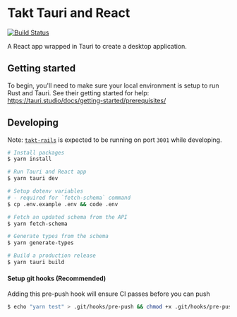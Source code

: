 # Takt Tauri and React

[![Build Status](https://takt.semaphoreci.com/badges/takt-tauri/branches/main.svg?style=shields&key=8ededc6a-36b1-4d2b-ae97-90716424378d)](https://takt.semaphoreci.com/projects/takt-tauri)

A React app wrapped in Tauri to create a desktop application.

## Getting started

To begin, you'll need to make sure your local environment is setup to run Rust and Tauri.
See their getting started for help: https://tauri.studio/docs/getting-started/prerequisites/

## Developing

Note: [`takt-rails`](https://github.com/takt-co/takt-rails) is expected to be running on port `3001` while developing.

```sh
# Install packages
$ yarn install

# Run Tauri and React app
$ yarn tauri dev

# Setup dotenv variables
# - required for `fetch-schema` command
$ cp .env.example .env && code .env

# Fetch an updated schema from the API
$ yarn fetch-schema

# Generate types from the schema
$ yarn generate-types

# Build a production release
$ yarn tauri build
```

#### Setup git hooks (Recommended)

Adding this pre-push hook will ensure CI passes before you can push

```sh
$ echo "yarn test" > .git/hooks/pre-push && chmod +x .git/hooks/pre-push
```
